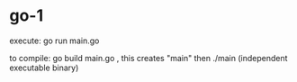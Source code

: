 # go-1

execute: go run main.go

to compile: go build main.go       , this creates "main"
then ./main    (independent executable binary)
